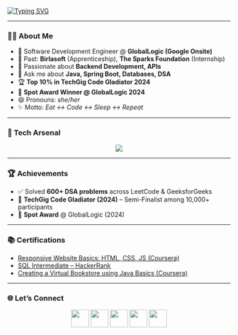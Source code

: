 <!-- Typing animation header -->
[![Typing SVG](https://readme-typing-svg.herokuapp.com?font=Fira+Code&pause=500&color=F70A8D&center=true&vCenter=true&width=500&lines=Hi%2C+I'm+Jyoti+%F0%9F%91%8B;Backend+Developer+%7C+Java+%26+Spring+Boot;Problem+Solver+%7C+Tech+Enthusiast)](https://git.io/typing-svg)

---



### 👩‍💻 About Me  
- 💼 Software Development Engineer @ **GlobalLogic (Google Onsite)**  
- 🔭 Past: **Birlasoft** (Apprenticeship), **The Sparks Foundation** (Internship)  
- 🌱 Passionate about **Backend Development, APIs**  
- 💬 Ask me about **Java, Spring Boot, Databases, DSA**  
- 🏆 **Top 10% in TechGig Code Gladiator 2024**  
- 🏅 **Spot Award Winner @ GlobalLogic 2024**  
- 😄 Pronouns: *she/her*  
- ✨ Motto: *Eat ↔️ Code ↔️ Sleep ↔️ Repeat*  

---

### 🚀 Tech Arsenal  
<p align="center">
  <img src="https://skillicons.dev/icons?i=java,spring,hibernate,mysql,postgres,redis,git,github,docker,linux,html,css,js,vscode,eclipse,idea&perline=7" />
</p>

---

### 🏆 Achievements  
- ✅ Solved **600+ DSA problems** across LeetCode & GeeksforGeeks  
- 🥇 **TechGig Code Gladiator (2024)** – Semi-Finalist among 10,000+ participants  
- 🏅 **Spot Award** @ GlobalLogic (2024)  

---

### 📚 Certifications  
- [Responsive Website Basics: HTML, CSS, JS (Coursera)](https://www.coursera.org/learn/website-coding)  
- [SQL Intermediate – HackerRank](https://www.hackerrank.com/certificates/1708d26b2a8a)  
- [Creating a Virtual Bookstore using Java Basics (Coursera)](https://coursera.org/verify/X6TLAS78VUXE)  

---

### 🌐 Let’s Connect  
<p align="center">
<a href="mailto:jyotic2796@gmail.com"><img src="https://skillicons.dev/icons?i=gmail" height="40"/></a>
<a href="https://www.linkedin.com/in/jyoti-chaurasiya-1ba828218"><img src="https://skillicons.dev/icons?i=linkedin" height="40"/></a>
<a href="https://github.com/jyotibbdnitm"><img src="https://skillicons.dev/icons?i=github" height="40"/></a>
<a href="https://leetcode.com/u/cool_1603/"><img src="https://img.icons8.com/external-tal-revivo-color-tal-revivo/48/000000/external-level-up-your-coding-skills-and-quickly-land-a-job-logo-color-tal-revivo.png" height="40"/></a>
<a href="https://www.geeksforgeeks.org/user/jyotic2796/"><img src="https://img.icons8.com/color/48/000000/GeeksforGeeks.png" height="40"/></a>
</p>
